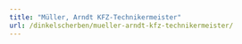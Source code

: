 ```yaml
---
title: "Müller, Arndt KFZ-Technikermeister"
url: /dinkelscherben/mueller-arndt-kfz-technikermeister/
---
```


